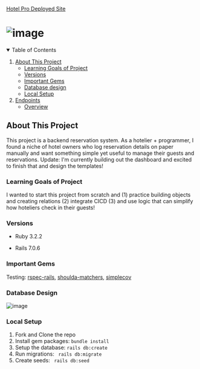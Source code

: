 <a href="https://hotelpro.fly.dev/" target="_blank">Hotel Pro Deployed Site</a>

# ![image](https://github.com/karanm645/HotelPro/assets/79548116/7975b5df-1584-4075-b328-609ef24aa2a8)


<details open="open">
  <summary>Table of Contents</summary>
  <ol>
    <li>
      <a href="#about-this-project">About This Project</a>
      <ul>
        <li>
          <a href="#learning-goals-of-project">Learning Goals of Project</a>
        </li>
      </ul>
      <ul>
        <li><a href="#versions">Versions</a></li>
      </ul>
      <ul>
        <li><a href="#important-gems">Important Gems</a></li>
      </ul>
      <ul>
        <li><a href="#database-design">Database design</a></li>
      </ul>
      <ul>
        <li><a href="#local-setup">Local Setup</a></li>
      </ul>
    <li><a href="#endpoints">Endpoints</a>
      <ul>
      <li><a href="#overview">Overview</a></li>
      </ul>
    </li>
  </ol>
</details>
 
## About This Project
This project is a backend reservation system. As a hotelier + programmer, I found a niche of hotel owners who log reservation details on paper manually and want something simple yet useful to manage their guests and reservations. Update: I'm currently building out the dashboard and excited to finish that and design the templates!
  
  
### Learning Goals of Project 
I wanted to start this project from scratch and (1) practice building objects and creating relations (2) integrate CICD (3) and use logic that can simplify how hoteliers check in their guests!

### Versions

- Ruby 3.2.2

- Rails 7.0.6

### Important Gems
Testing: [rspec-rails](https://github.com/rspec/rspec-rails), [shoulda-matchers](https://github.com/thoughtbot/shoulda-matchers), [simplecov](https://github.com/simplecov-ruby/simplecov)
 
### Database Design
![image](https://github.com/karanm645/HotelPro/assets/79548116/8e118797-12d7-44cc-97a6-e9f23e94af34)


### Local Setup

1. Fork and Clone the repo
2. Install gem packages: `bundle install`
3. Setup the database: `rails db:create`
4. Run migrations: ` rails db:migrate`
5. Create seeds: ` rails db:seed`
